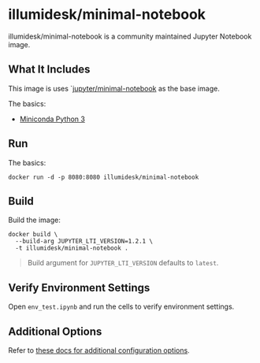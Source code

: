 # illumidesk/minimal-notebook

illumidesk/minimal-notebook is a community maintained Jupyter Notebook image.

## What It Includes

This image is uses `[jupyter/minimal-notebook](https://github.com/jupyter/docker-stacks/minimal-notebook) as the base image.

The basics:

- [Miniconda Python 3](https://www.anaconda.com/distribution/)

## Run

The basics:

    docker run -d -p 8080:8080 illumidesk/minimal-notebook

## Build

Build the image:

    docker build \
      --build-arg JUPYTER_LTI_VERSION=1.2.1 \
      -t illumidesk/minimal-notebook .

> Build argument for `JUPYTER_LTI_VERSION` defaults to `latest`.

## Verify Environment Settings

Open `env_test.ipynb` and run the cells to verify environment settings.

## Additional Options

Refer to [these docs for additional configuration options](https://jupyter-docker-stacks.readthedocs.io/en/latest/).